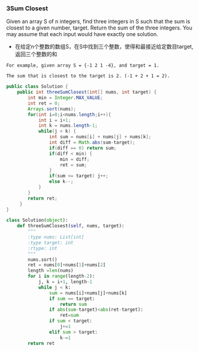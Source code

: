 ### 3Sum Closest

Given an array S of n integers, find three integers in S such that the sum is closest to a given number, target. Return the sum of the three integers. You may assume that each input would have exactly one solution.

* 在给定n个整数的数组S，在S中找到三个整数，使得和最接近给定数目target,返回三个整数的和

```
For example, given array S = {-1 2 1 -4}, and target = 1.

The sum that is closest to the target is 2. (-1 + 2 + 1 = 2).
```

``` java
public class Solution {
    public int threeSumClosest(int[] nums, int target) {
        int min = Integer.MAX_VALUE;
        int ret = 0;
        Arrays.sort(nums);
        for(int i=0;i<nums.length;i++){
            int i = i+1;
            int k = nums.length-1;
            while(j < k) {
                int sum = nums[i] + nums[j] + nums[k];
                int diff = Math.abs(sum-target);
                if(diff == 0) return sum;
                if(diff < min) {
                    min = diff;
                    ret = sum;
                }
                if(sum <= target) j++;
                else k--;
            }
        }
        return ret;
     }
}
```

``` python
class Solution(object):
    def threeSumClosest(self, nums, target):
        """
        :type nums: List[int]
        :type target: int
        :rtype: int
        """
        nums.sort()
        ret = nums[0]+nums[1]+nums[2]
        length =len(nums)
        for i in range(length-2):
            j, k = i+1, length-1
            while j < k:
                sum = nums[i]+nums[j]+nums[k]
                if sum == target:
                    return sum
                if abs(sum-target)<abs(ret-target):
                    ret=sum
                if sum < target:
                    j+=1
                elif sum > target:
                    k-=1
        return ret
                
```